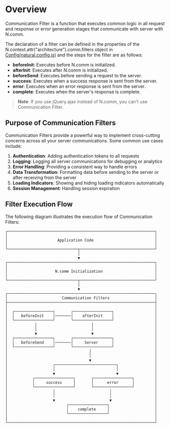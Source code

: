 # Overview

Communication Filter is a function that executes common logic in all request and response or error generation stages that communicate with server with N.comm.

The declaration of a filter can be defined in the properties of the N.context.attr("architecture").comm.filters object in [Config(natural.config.js)](config-overview.md) and the steps for the filter are as follows:

* **beforeInit**: Executes before N.comm is initialized.
* **afterInit**: Executes after N.comm is initialized.
* **beforeSend**: Executes before sending a request to the server.
* **success**: Executes when a success response is sent from the server.
* **error**: Executes when an error response is sent from the server.
* **complete**: Executes when the server's response is complete.

> **Note**: If you use jQuery.ajax instead of N.comm, you can't use Communication Filter.

## Purpose of Communication Filters

Communication Filters provide a powerful way to implement cross-cutting concerns across all your server communications. Some common use cases include:

1. **Authentication**: Adding authentication tokens to all requests
2. **Logging**: Logging all server communications for debugging or analytics
3. **Error Handling**: Providing a consistent way to handle errors
4. **Data Transformation**: Formatting data before sending to the server or after receiving from the server
5. **Loading Indicators**: Showing and hiding loading indicators automatically
6. **Session Management**: Handling session expiration

## Filter Execution Flow

The following diagram illustrates the execution flow of Communication Filters:

```
┌─────────────────────────────────────────────────────────────────┐
│                                                                 │
│                      Application Code                           │
│                                                                 │
└───────────────────────────────┬─────────────────────────────────┘
                                │
                                ▼
┌─────────────────────────────────────────────────────────────────┐
│                                                                 │
│                     N.comm Initialization                       │
│                                                                 │
└───────────────────────────────┬─────────────────────────────────┘
                                │
                                ▼
┌─────────────────────────────────────────────────────────────────┐
│                        Communication Filters                    │
├─────────────────────────────────────────────────────────────────┤
│                                                                 │
│  ┌─────────────────┐       ┌─────────────────┐                  │
│  │   beforeInit    │───────│    afterInit    │                  │
│  └─────────────────┘       └─────────────────┘                  │
│            │                        │                           │
│            │                        │                           │
│            ▼                        ▼                           │
│  ┌─────────────────┐       ┌─────────────────┐                  │
│  │   beforeSend    │───────│     Server      │                  │
│  └─────────────────┘       └─────────────────┘                  │
│                                    │                            │
│                                    │                            │
│                                    ▼                            │
│                    ┌───────────────────────────┐                │
│                    │                           │                │
│                    ▼                           ▼                │
│           ┌─────────────────┐       ┌─────────────────┐         │
│           │     success     │       │      error      │         │
│           └─────────────────┘       └─────────────────┘         │
│                    │                        │                   │
│                    │                        │                   │
│                    ▼                        ▼                   │
│                          ┌─────────────────┐                    │
│                          │    complete     │                    │
│                          └─────────────────┘                    │
│                                                                 │
└─────────────────────────────────────────────────────────────────┘
```
